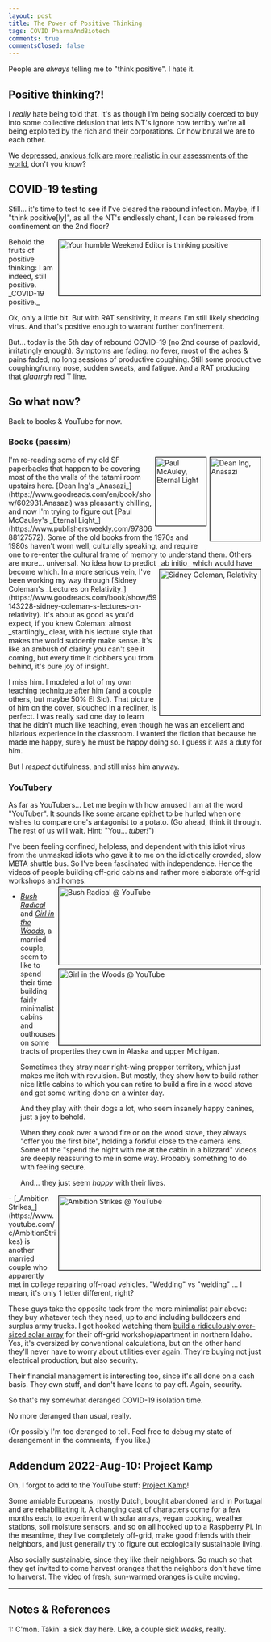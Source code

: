 ```yaml
---
layout: post
title: The Power of Positive Thinking
tags: COVID PharmaAndBiotech
comments: true
commentsClosed: false
---
```


People are _always_ telling me to "think positive".  I hate it.


## Positive thinking?!  

I _really_ hate being told that.  It's as though I'm being socially coerced to buy into
some collective delusion that lets NT's ignore how terribly we're all being exploited by the
rich and their corporations.  Or how brutal we are to each other.  

We [depressed, anxious folk are more realistic in our assessments of the world](https://en.wikipedia.org/wiki/Depressive_realism), don't you know?  


## COVID-19 testing  

Still&hellip; it's time to test to see if I've cleared the rebound infection.  Maybe, if I
"think positive[ly]", as all the NT's endlessly chant, I can be released from confinement
on the 2nd floor?  

<img src="{{ site.baseurl }}/images/2022-08-08-positive-thinking-test-1.jpg" width="400" height="111" alt="Your humble Weekend Editor is thinking positive" title="Your humble Weekend Editor is thinking positive" style="float: right; margin: 3px 3px 3px 3px; border: 1px solid #000000;">
Behold the fruits of positive thinking: I am indeed, still positive.  _COVID-19 positive._  

Ok, only a little bit.  But with RAT sensitivity, it means I'm still likely shedding
virus.  And that's positive enough to warrant further confinement.  

But&hellip; today is the 5th day of rebound COVID-19 (no 2nd course of paxlovid,
irritatingly enough).  Symptoms are fading: no fever, most of the aches &amp; pains faded,
no long sessions of productive coughing.  Still some productive coughing/runny nose,
sudden sweats, and fatigue.  And a RAT producing that _glaarrgh_ red T line.  


## So what now?  

Back to books &amp; YouTube for now.

### Books (passim)  

<img src="{{ site.baseurl }}/images/2022-08-08-positive-thinking-anasazi.jpg" width="100" height="165" alt="Dean Ing, Anasazi" title="Dean Ing, Anasazi" style="float: right; margin: 3px 3px 3px 3px; border: 1px solid #000000;">
<img src="{{ site.baseurl }}/images/2022-08-08-positive-thinking-eternal-light.jpg" width="100" height="135" alt="Paul McAuley, Eternal Light" title="Paul McAuley, Eternal Light" style="float: right; margin: 3px 3px 3px 3px; border: 1px solid #000000;">
I'm re-reading some of my old SF paperbacks that happen to be covering most of the the
walls of the tatami room upstairs here.
[Dean Ing's _Anasazi_](https://www.goodreads.com/en/book/show/602931.Anasazi)
was pleasantly chilling, and now I'm trying to figure out
[Paul McCauley's _Eternal Light_](https://www.publishersweekly.com/9780688127572).  Some
of the old books from the 1970s and 1980s haven't worn well, culturally speaking, and
require one to re-enter the cultural frame of memory to understand them.  Others are
more&hellip; universal.  No idea how to predict _ab initio_ which would have become
which.  

<img src="{{ site.baseurl }}/images/2022-08-08-positive-thinking-coleman-relativity.jpg" width="200" height="289" alt="Sidney Coleman, Relativity" title="Sidney Coleman, Relativity" style="float: right; margin: 3px 3px 3px 3px; border: 1px solid #000000;">
In a more serious vein, I've been working my way through
[Sidney Coleman's _Lectures on Relativity_](https://www.goodreads.com/book/show/59143228-sidney-coleman-s-lectures-on-relativity).
It's about as good as you'd expect, if you knew Coleman: almost _startlingly_ clear, with
his lecture style that makes the world suddenly make sense.  It's like an ambush of
clarity: you can't see it coming, but every time it clobbers you from behind, it's pure joy
of insight.  

I miss him.  I modeled a lot of my own teaching technique after him (and a couple others,
but maybe 50% El Sid).  That picture of him on the cover, slouched in a recliner, is
perfect.  I was really sad one day to learn that he didn't much like teaching, even though
he was an excellent and hilarious experience in the classroom.  I wanted the fiction that
because he made me happy, surely he must be happy doing so.  I guess it was a duty for
him.  

But I _respect_ dutifulness, and still miss him anyway.  

### YouTubery  

As far as YouTubers&hellip; Let me begin with how amused I am at the word "YouTuber".  It
sounds like some arcane epithet to be hurled when one wishes to compare one's antagonist
to a potato.  (Go ahead, think it through.  The rest of us will wait.  Hint: "You&hellip; _tuber!_")  

I've been feeling confined, helpless, and dependent with this idiot virus from the
unmasked idiots who gave it to me on the idiotically crowded, slow MBTA shuttle bus.  So
I've been fascinated with independence.  Hence the videos of people building off-grid
cabins and rather more elaborate off-grid workshops and homes:  
<img src="{{ site.baseurl }}/images/2022-08-08-positive-thinking-bush-radical.jpg" width="400" height="154" alt="Bush Radical @ YouTube" title="Bush Radical @ YouTube" style="float: right; margin: 3px 3px 3px 3px; border: 1px solid #000000;">
<img src="{{ site.baseurl }}/images/2022-08-08-positive-thinking-girl-in-the-woods.jpg" width="400" height="150" alt="Girl in the Woods @ YouTube" title="Girl in the Woods @ YouTube" style="float: right; margin: 3px 3px 3px 3px; border: 1px solid #000000;">
- [_Bush Radical_](https://www.youtube.com/c/Bushradical) and 
  [_Girl in the Woods_](https://www.youtube.com/c/alaskagirlinthewoods1), a married
  couple, seem to like to spend their time building fairly minimalist cabins and outhouses
  on some tracts of properties they own in Alaska and upper Michigan.  
  
  Sometimes they stray near right-wing prepper territory, which just makes me itch with
  revulsion.  But mostly, they show how to build rather nice little cabins to which you
  can retire to build a fire in a wood stove and get some writing done on a winter day.  

  And they play with their dogs a lot, who seem insanely happy canines, just a joy to behold.  
  
  When they cook over a wood fire or on the wood stove, they always "offer you the first
  bite", holding a forkful close to the camera lens.  Some of the "spend the night with me
  at the cabin in a blizzard" videos are deeply reassuring to me in some way.  Probably
  something to do with feeling secure.  
  
  And&hellip; they just seem _happy_ with their lives.  
  
<img src="{{ site.baseurl }}/images/2022-08-08-positive-thinking-ambition-strikes.jpg" width="400" height="146" alt="Ambition Strikes @ YouTube" title="Ambition Strikes @ YouTube" style="float: right; margin: 3px 3px 3px 3px; border: 1px solid #000000;">  
- [_Ambition Strikes_](https://www.youtube.com/c/AmbitionStrikes) is another married
  couple who apparently met in college repairing off-road vehicles.  "Wedding" vs
  "welding" &hellip; I mean, it's only 1 letter different, right?  
  
  These guys take the opposite tack from the more minimalist pair above: they buy whatever
  tech they need, up to and including bulldozers and surplus army trucks.  I got hooked
  watching them
  [build a ridiculously over-sized solar array](https://www.youtube.com/playlist?list=PLMCvRxq4QdcfslNW2kiSkqoUIZZyIsS7F)
  for their off-grid workshop/apartment in northern Idaho.  Yes, it's oversized by
  conventional calculations, but on the other hand they'll never have to worry
  about utilities ever again.  They're buying not just electrical production, but also
  security.  
  
  Their financial management is interesting too, since it's all done on a cash basis.
  They own stuff, and don't have loans to pay off.  Again, security.  

So that's my somewhat deranged COVID-19 isolation time.  

No more deranged than usual, really.  

(Or possibly I'm too deranged to tell.  Feel free to debug my state of derangement in the
comments, if you like.)  


## Addendum 2022-Aug-10: Project Kamp  

Oh, I forgot to add to the YouTube stuff: [Project Kamp](https://www.youtube.com/c/ProjectKamp)!

Some amiable Europeans, mostly Dutch, bought abandoned land in Portugal and are
rehabilitating it.  A changing cast of characters come for a few months each, to
experiment with solar arrays, vegan cooking, weather stations, soil moisture sensors, and
so on all hooked up to a Raspberry Pi.  In the meantime, they live completely off-grid,
make good friends with their neighbors, and just generally try to figure out ecologically
sustainable living.  

Also socially sustainable, since they like their neighbors.  So much so that they get
invited to come harvest oranges that the neighbors don't have time to harverst.  The video
of fresh, sun-warmed oranges is quite moving.  

---

## Notes &amp; References  

<!--
<sup id="fn1a">[[1]](#fn1)</sup>

<a id="fn1">1</a>: ***, ["***"](***), *** [↩](#fn1a)  

<a href="{{ site.baseurl }}/images/***">
  <img src="{{ site.baseurl }}/images/***" width="400" height="***" alt="***" title="***" style="float: right; margin: 3px 3px 3px 3px; border: 1px solid #000000;">
</a>

<iframe width="400" height="224" src="***" allow="accelerometer; encrypted-media; gyroscope; picture-in-picture" allowfullscreen style="float: right; margin: 3px 3px 3px 3px; border: 1px solid #000000;"></iframe>
-->

<a id="fn1">1</a>: C'mon.  Takin' a sick day here.  Like, a couple sick _weeks_, really.  
